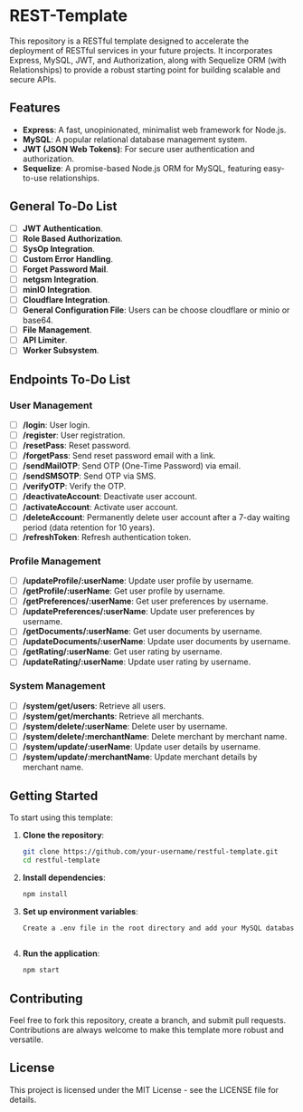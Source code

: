 # REST-Template

This repository is a RESTful template designed to accelerate the deployment of RESTful services in your future projects. It incorporates Express, MySQL, JWT, and Authorization, along with Sequelize ORM (with Relationships) to provide a robust starting point for building scalable and secure APIs.

## Features

- **Express**: A fast, unopinionated, minimalist web framework for Node.js.
- **MySQL**: A popular relational database management system.
- **JWT (JSON Web Tokens)**: For secure user authentication and authorization.
- **Sequelize**: A promise-based Node.js ORM for MySQL, featuring easy-to-use relationships.

## General To-Do List
- [ ] **JWT Authentication**.
- [ ] **Role Based Authorization**.
- [ ] **SysOp Integration**.
- [ ] **Custom Error Handling**.
- [ ] **Forget Password Mail**.
- [ ] **netgsm Integration**.
- [ ] **minIO Integration**.
- [ ] **Cloudflare Integration**.
- [ ] **General Configuration File**: Users can be choose cloudflare or minio or base64.
- [ ] **File Management**.
- [ ] **API Limiter**.
- [ ] **Worker Subsystem**.

## Endpoints To-Do List

### User Management
- [ ] **/login**: User login.
- [ ] **/register**: User registration.
- [ ] **/resetPass**: Reset password.
- [ ] **/forgetPass**: Send reset password email with a link.
- [ ] **/sendMailOTP**: Send OTP (One-Time Password) via email.
- [ ] **/sendSMSOTP**: Send OTP via SMS.
- [ ] **/verifyOTP**: Verify the OTP.
- [ ] **/deactivateAccount**: Deactivate user account.
- [ ] **/activateAccount**: Activate user account.
- [ ] **/deleteAccount**: Permanently delete user account after a 7-day waiting period (data retention for 10 years).
- [ ] **/refreshToken**: Refresh authentication token.

### Profile Management
- [ ] **/updateProfile/:userName**: Update user profile by username.
- [ ] **/getProfile/:userName**: Get user profile by username.
- [ ] **/getPreferences/:userName**: Get user preferences by username.
- [ ] **/updatePreferences/:userName**: Update user preferences by username.
- [ ] **/getDocuments/:userName**: Get user documents by username.
- [ ] **/updateDocuments/:userName**: Update user documents by username.
- [ ] **/getRating/:userName**: Get user rating by username.
- [ ] **/updateRating/:userName**: Update user rating by username.

### System Management
- [ ] **/system/get/users**: Retrieve all users.
- [ ] **/system/get/merchants**: Retrieve all merchants.
- [ ] **/system/delete/:userName**: Delete user by username.
- [ ] **/system/delete/:merchantName**: Delete merchant by merchant name.
- [ ] **/system/update/:userName**: Update user details by username.
- [ ] **/system/update/:merchantName**: Update merchant details by merchant name.

## Getting Started

To start using this template:

1. **Clone the repository**:
   ```sh
   git clone https://github.com/your-username/restful-template.git
   cd restful-template

2. **Install dependencies**:
   ```sh
   npm install

3. **Set up environment variables**:
   ```sh
   Create a .env file in the root directory and add your MySQL database credentials, JWT secret, and other configurations.
 
4. **Run the application**:
   ```sh
   npm start

## Contributing
Feel free to fork this repository, create a branch, and submit pull requests. Contributions are always welcome to make this template more robust and versatile.

## License
This project is licensed under the MIT License - see the LICENSE file for details.

